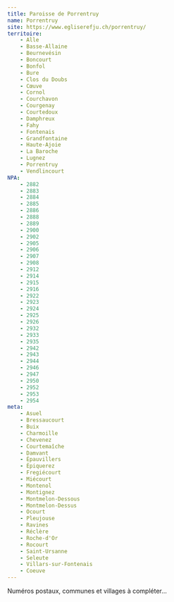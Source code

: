 ```yaml
---
title: Paroisse de Porrentruy
name: Porrentruy
site: https://www.egliserefju.ch/porrentruy/
territoire:
    - Alle
    - Basse-Allaine
    - Beurnevésin
    - Boncourt
    - Bonfol
    - Bure
    - Clos du Doubs
    - Cœuve
    - Cornol
    - Courchavon
    - Courgenay
    - Courtedoux
    - Damphreux
    - Fahy
    - Fontenais
    - Grandfontaine
    - Haute-Ajoie
    - La Baroche
    - Lugnez
    - Porrentruy
    - Vendlincourt
NPA:
    - 2882
    - 2883 
    - 2884 
    - 2885 
    - 2886 
    - 2888 
    - 2889 
    - 2900
    - 2902
    - 2905
    - 2906
    - 2907
    - 2908
    - 2912
    - 2914
    - 2915
    - 2916
    - 2922
    - 2923
    - 2924
    - 2925
    - 2926
    - 2932
    - 2933
    - 2935
    - 2942
    - 2943
    - 2944
    - 2946
    - 2947
    - 2950
    - 2952
    - 2953
    - 2954
meta:
    - Asuel
    - Bressaucourt
    - Buix
    - Charmoille
    - Chevenez
    - Courtemaîche
    - Damvant
    - Épauvillers
    - Épiquerez
    - Fregiécourt
    - Miécourt
    - Montenol
    - Montignez
    - Montmelon-Dessous
    - Montmelon-Dessus
    - Ocourt
    - Pleujouse
    - Ravines
    - Réclère
    - Roche-d'Or
    - Rocourt
    - Saint-Ursanne
    - Seleute
    - Villars-sur-Fontenais
    - Coeuve
---
```


Numéros postaux, communes et villages à compléter...